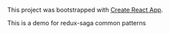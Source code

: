 This project was bootstrapped with [Create React App](https://github.com/facebookincubator/create-react-app).

This is a demo for redux-saga common patterns
